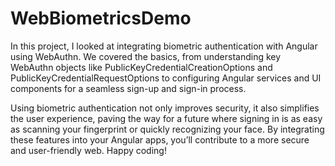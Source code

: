 # WebBiometricsDemo

In this project, I looked at integrating biometric authentication with Angular using WebAuthn. 
We covered the basics, from understanding key WebAuthn objects like PublicKeyCredentialCreationOptions and PublicKeyCredentialRequestOptions 
to configuring Angular services and UI components for a seamless sign-up and sign-in process.

Using biometric authentication not only improves security, it also simplifies the user experience, 
paving the way for a future where signing in is as easy as scanning your fingerprint or quickly recognizing your face. 
By integrating these features into your Angular apps, you’ll contribute to a more secure and user-friendly web. Happy coding!
